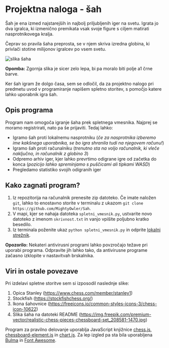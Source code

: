 # Projektna naloga - šah



Šah je ena izmed najstarejših in najbolj priljubljenih iger na svetu. Igrata jo dva igralca, ki izmenično premikata vsak svoje figure s ciljem matirati nasprotnikovega kralja.

Čeprav so pravila šaha preprosta, se v njem skriva izredna globina, ki privlači stotine milijonov igralcev po vsem svetu.

![slika šaha](https://img.freepik.com/premium-vector/realistic-chess-pieces-chessboard-set_208581-1470.jpg?w=2000)

**Opomba:** Zgornja slika je sicer zelo lepa, bi pa moralo biti polje a1 črne barve.

Ker šah igram že dolgo časa, sem se odločil, da za projektno nalogo pri predmetu uvod v programiranje napišem spletno storitev, s pomočjo katere lahko uporabnik igra šah.

## Opis programa
Program nam omogoča igranje šaha prek spletnega vmesnika. Najprej se moramo registrirati, nato pa še prijaviti. Tedaj lahko:
- Igramo šah proti lokalnemu nasprotniku (*če za nasprotnika izberemo ime kakšnega uporabnika, se bo igra shranila tudi na njegovem računu!*)
- Igramo šah proti računalniku (*trenutno sta na voljo računalnik, ki vleče naključno, in računalnik z globino 3*)
- Odpremo arhiv iger, kjer lahko prevrtimo odigrane igre od začetka do konca (*pozicijo lahko spreminjamo s puščicami ali tipkami WASD*)
- Pregledamo statistiko svojih odigranih iger

## Kako zagnati program?
1. Iz repozitorija na računalnik prenesite zip datoteko. Če imate naložen `git`, lahko to enostavno storite v terminalu z ukazom `git clone https://github.com/MightyOwler/Sah`.
2. V mapi, kjer se nahaja datoteka `spletni_vmesnik.py`, ustvarite novo datoteko z imenom `skrivnost.txt` in vanjo vpišite poljubno kratko besedilo.
3. Iz terminala poženite ukaz `python spletni_vmesnik.py` in odprite [lokalni strežnik](http://localhost:8080/).

**Opozorilo:** Nekateri antivirusni programi lahko povzročajo težave pri uporabi programa. Odpravite jih lahko tako, da antivirusne programe začasno izklopite v nastavitvah brskalnika.

## Viri in ostale povezave
Pri izdelavi spletne storitve sem si izposodil naslednje slike:
1. Opica Stanley (https://www.chess.com/member/stanley1)
2. Stockfish (https://stockfishchess.org/)
3. Ikona šahovnice (https://freeicons.io/common-styles-icons-3/chess-icon-10622)
4. Slika šaha na datoteki README (https://img.freepik.com/premium-vector/realistic-chess-pieces-chessboard-set_208581-1470.jpg)

Program za pravilno delovanje uporablja JavaScript knjižnice [chess.js](https://github.com/jhlywa/chess.js/blob/master/README.md), [chessboard-element.js](https://justinfagnani.github.io/chessboard-element/) in [chart.js](https://www.chartjs.org/). Za lep izgled pa sta bila uporabljena [Bulma](https://bulma.io/) in [Font Awesome](https://fontawesome.com/icons).

